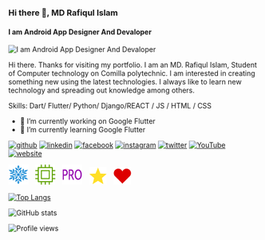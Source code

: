 ### Hi there 👋, MD Rafiqul Islam
#### I am Android App Designer  And Devaloper
![I am Android App Designer  And Devaloper](https://scontent.fdac31-1.fna.fbcdn.net/v/t1.0-9/70836199_668426080234263_6190504924011298816_o.jpg?_nc_cat=107&ccb=2&_nc_sid=19026a&_nc_ohc=SXZnM0EwVfkAX8Jq8l8&_nc_ht=scontent.fdac31-1.fna&oh=9e68c5c56715d09ca018b75a2d5f35ae&oe=5FC537F8)

Hi there. Thanks for visiting my portfolio. I am an MD. Rafiqul Islam, Student of Computer technology on Comilla polytechnic.
I am interested in creating something new using the latest technologies. I always like to learn new technology and spreading out knowledge among others.

Skills: Dart/ Flutter/  Python/ Django/REACT / JS / HTML / CSS

- 🔭 I’m currently working on Google Flutter 
- 🌱 I’m currently learning Google Flutter 


[<img src='https://cdn.jsdelivr.net/npm/simple-icons@3.0.1/icons/github.svg' alt='github' height='40'>](https://github.com/rafiquljislam)  [<img src='https://cdn.jsdelivr.net/npm/simple-icons@3.0.1/icons/linkedin.svg' alt='linkedin' height='40'>](https://www.linkedin.com/in/codewithrafiq/)  [<img src='https://cdn.jsdelivr.net/npm/simple-icons@3.0.1/icons/facebook.svg' alt='facebook' height='40'>](https://www.facebook.com/codewithrafiq)  [<img src='https://cdn.jsdelivr.net/npm/simple-icons@3.0.1/icons/instagram.svg' alt='instagram' height='40'>](https://www.instagram.com/codewithrafiq/)  [<img src='https://cdn.jsdelivr.net/npm/simple-icons@3.0.1/icons/twitter.svg' alt='twitter' height='40'>](https://twitter.com/codewithrafiq11)  [<img src='https://cdn.jsdelivr.net/npm/simple-icons@3.0.1/icons/youtube.svg' alt='YouTube' height='40'>](https://www.youtube.com/channel/UCIkqv-3RDSBUuDWDL-5nTGg)  [<img src='https://cdn.jsdelivr.net/npm/simple-icons@3.0.1/icons/icloud.svg' alt='website' height='40'>](https://sites.google.com/view/mdrafiqulislam)  

<a href='https://archiveprogram.github.com/'><img src='https://raw.githubusercontent.com/acervenky/animated-github-badges/master/assets/acbadge.gif' width='40' height='40'></a> <a href='https://docs.github.com/en/developers'><img src='https://raw.githubusercontent.com/acervenky/animated-github-badges/master/assets/devbadge.gif' width='40' height='40'></a> <a href='https://github.com/pricing'><img src='https://raw.githubusercontent.com/acervenky/animated-github-badges/master/assets/pro.gif' width='40' height='40'></a> <a href='https://stars.github.com/'><img src='https://raw.githubusercontent.com/acervenky/animated-github-badges/master/assets/starbadge.gif' width='35' height='35'></a> <a href='https://docs.github.com/en/github/supporting-the-open-source-community-with-github-sponsors'><img src='https://raw.githubusercontent.com/acervenky/animated-github-badges/master/assets/sponsorbadge.gif' width='35' height='35'></a> 

[![Top Langs](https://github-readme-stats.vercel.app/api/top-langs/?username=rafiquljislam)](https://github.com/anuraghazra/github-readme-stats)

![GitHub stats](https://github-readme-stats.vercel.app/api?username=rafiquljislam&show_icons=true&count_private=true)  

![Profile views](https://gpvc.arturio.dev/rafiquljislam)  
